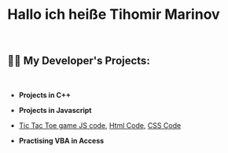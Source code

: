 <h1>Hallo ich heiße Tihomir Marinov</h1> <br>


<h2>👨‍💻 My Developer's Projects:</h2>  <br>

- <b>Projects in C++</b>   <br>
 
- <b>Projects in Javascript</b> <br>
 - [Tic Tac Toe game JS code](https://github.com/TihomirMarinov21/TihomirMarinov21/blob/main/main.js ), [Html Code](https://github.com/TihomirMarinov21/TihomirMarinov21/blob/main/main.js ), [CSS Code](https://github.com/TihomirMarinov21/TihomirMarinov21/blob/main/style.css)
- <b>Practising VBA in Access</b> <br>
